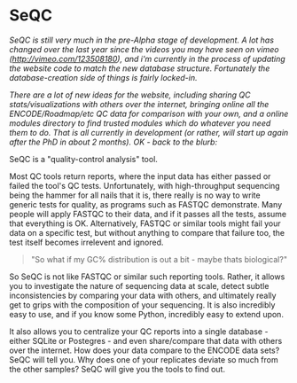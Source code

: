 # SeQC

_SeQC is still very much in the pre-Alpha stage of development. A lot has changed over the last year since the videos you may have seen on vimeo (http://vimeo.com/123508180), and i'm currently in the process of updating the website code to match the new database structure. Fortunately the database-creation side of things is fairly locked-in._

_There are a lot of new ideas for the website, including sharing QC stats/visualizations with others over the internet, bringing online all the ENCODE/Roadmap/etc QC data for comparison with your own, and a online modules directory to find trusted modules which do whatever you need them to do. That is all currently in development (or rather, will start up again after the PhD in about 2 months). OK - back to the blurb:_

SeQC is a "quality-control analysis" tool.

Most QC tools return reports, where the input data has either passed or failed the tool's QC tests.
Unfortunately, with high-throughput sequencing being the hammer for all nails that it is, there really is no way to write generic tests for quality, as programs such as FASTQC demonstrate. Many people will apply FASTQC to their data, and if it passes all the tests, assume that everything is OK. Alternatively, FASTQC or similar tools might fail your data on a specific test, but without anything to compare that failure too, the test itself becomes irrelevent and ignored. 

> "So what if my GC% distribution is out a bit - maybe thats biological?"

So SeQC is not like FASTQC or similar such reporting tools. Rather, it allows you to investigate the nature of sequencing data at scale, detect subtle inconsistencies by comparing your data with others, and ultimately really get to grips with the composition of your sequencing. It is also incredibly easy to use, and if you know some Python, incredibly easy to extend upon.

It also allows you to centralize your QC reports into a single database - either SQLite or Postegres - and even share/compare that data with others over the internet. How does your data compare to the ENCODE data sets? SeQC will tell you. Why does one of your replicates deviate so much from the other samples? SeQC will give you the tools to find out.
